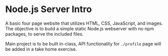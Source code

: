 # Node.js Server Intro

A basic four page website that utilizes HTML, CSS, JavaScript, and images. The objective is to build a simple static Node.js webserver with no npm packages, to serve the included files.

Main project is to be built in-class, API functionality for `./profile` page will be added in a take home exercise.
